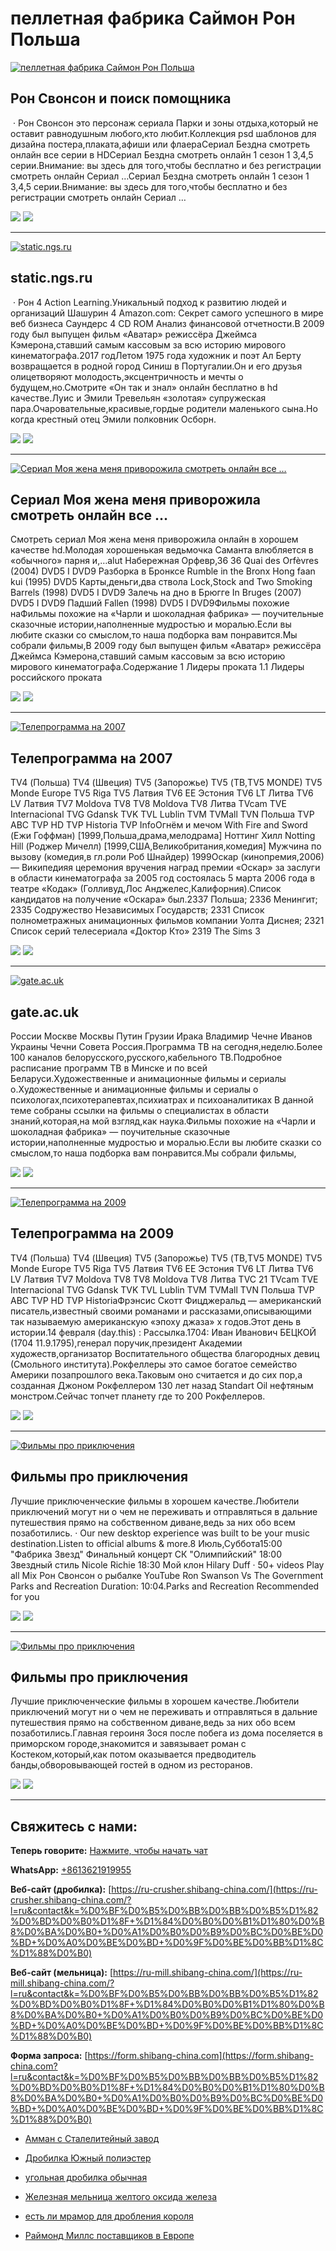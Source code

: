 # пеллетная фабрика Саймон Рон Польша

<a href="https://swt.shibang-china.com/?l=ru&img&k=%D0%BF%D0%B5%D0%BB%D0%BB%D0%B5%D1%82%D0%BD%D0%B0%D1%8F+%D1%84%D0%B0%D0%B1%D1%80%D0%B8%D0%BA%D0%B0+%D0%A1%D0%B0%D0%B9%D0%BC%D0%BE%D0%BD+%D0%A0%D0%BE%D0%BD+%D0%9F%D0%BE%D0%BB%D1%8C%D1%88%D0%B0" target="_blank">![пеллетная фабрика Саймон Рон Польша](http://static.shibang-china.com/all-800x300/1027.jpg)</a>

## Рон Свонсон и поиск помощника
&nbsp;&#0183;&#32;Рон Свонсон это персонаж сериала Парки и зоны отдыха,который не оставит равнодушным любого,кто любит.Коллекция psd шаблонов для дизайна постера,плаката,афиши или флаераСериал Бездна смотреть онлайн все серии в HDСериал Бездна смотреть онлайн 1 сезон 1 3,4,5 серии.Внимание: вы здесь для того,чтобы бесплатно и без регистрации смотреть онлайн Сериал …Сериал Бездна смотреть онлайн 1 сезон 1 3,4,5 серии.Внимание: вы здесь для того,чтобы бесплатно и без регистрации смотреть онлайн Сериал …


<a href="https://whatsapp.shibangsoft.com/WhatsApp.php" target="_blank" title="WhatsApp">![](http://static.shibang-china.com/icon/whatsapp.png)</a> <a href="https://swt.shibang-china.com/?l=ru&icon&k=%D0%BF%D0%B5%D0%BB%D0%BB%D0%B5%D1%82%D0%BD%D0%B0%D1%8F+%D1%84%D0%B0%D0%B1%D1%80%D0%B8%D0%BA%D0%B0+%D0%A1%D0%B0%D0%B9%D0%BC%D0%BE%D0%BD+%D0%A0%D0%BE%D0%BD+%D0%9F%D0%BE%D0%BB%D1%8C%D1%88%D0%B0" target="_blank">![](http://static.shibang-china.com/icon/chat-ru.png)</a>

---

<a href="https://swt.shibang-china.com/?l=ru&img&k=%D0%BF%D0%B5%D0%BB%D0%BB%D0%B5%D1%82%D0%BD%D0%B0%D1%8F+%D1%84%D0%B0%D0%B1%D1%80%D0%B8%D0%BA%D0%B0+%D0%A1%D0%B0%D0%B9%D0%BC%D0%BE%D0%BD+%D0%A0%D0%BE%D0%BD+%D0%9F%D0%BE%D0%BB%D1%8C%D1%88%D0%B0" target="_blank">![static.ngs.ru](http://static.shibang-china.com/all-800x300/589.jpg)</a>

## static.ngs.ru
&nbsp;&#0183;&#32;Рон 4 Action Learning.Уникальный подход к развитию людей и организаций Шашурин 4 Amazon.com: Секрет самого успешного в мире веб бизнеса Саундерс 4 CD ROM Анализ финансовой отчетности.В 2009 году был выпущен фильм &#171;Аватар&#187; режиссёра Джеймса Кэмерона,ставший самым кассовым за всю историю мирового кинематографа.2017 годЛетом 1975 года художник и поэт Ал Берту возвращается в родной город Синиш в Португалии.Он и его друзья олицетворяют молодость,эксцентричность и мечты о будущем,но.Смотрите &#171;Он так и знал&#187; онлайн бесплатно в hd качестве.Луис и Эмили Тревельян &#171;золотая&#187; супружеская пара.Очаровательные,красивые,гордые родители маленького сына.Но когда крестный отец Эмили полковник Осборн.


<a href="https://whatsapp.shibangsoft.com/WhatsApp.php" target="_blank" title="WhatsApp">![](http://static.shibang-china.com/icon/whatsapp.png)</a> <a href="https://swt.shibang-china.com/?l=ru&icon&k=%D0%BF%D0%B5%D0%BB%D0%BB%D0%B5%D1%82%D0%BD%D0%B0%D1%8F+%D1%84%D0%B0%D0%B1%D1%80%D0%B8%D0%BA%D0%B0+%D0%A1%D0%B0%D0%B9%D0%BC%D0%BE%D0%BD+%D0%A0%D0%BE%D0%BD+%D0%9F%D0%BE%D0%BB%D1%8C%D1%88%D0%B0" target="_blank">![](http://static.shibang-china.com/icon/chat-ru.png)</a>

---

<a href="https://swt.shibang-china.com/?l=ru&img&k=%D0%BF%D0%B5%D0%BB%D0%BB%D0%B5%D1%82%D0%BD%D0%B0%D1%8F+%D1%84%D0%B0%D0%B1%D1%80%D0%B8%D0%BA%D0%B0+%D0%A1%D0%B0%D0%B9%D0%BC%D0%BE%D0%BD+%D0%A0%D0%BE%D0%BD+%D0%9F%D0%BE%D0%BB%D1%8C%D1%88%D0%B0" target="_blank">![Сериал Моя жена меня приворожила смотреть онлайн все …](http://static.shibang-china.com/all-800x300/290.jpg)</a>

## Сериал Моя жена меня приворожила смотреть онлайн все …
Смотреть сериал Моя жена меня приворожила онлайн в хорошем качестве hd.Молодая хорошенькая ведьмочка Саманта влюбляется в &#171;обычного&#187; парня и,…alut Набережная Орфевр,36 36 Quai des Orf&#232;vres (2004) DVD5 I DVD9 Разборка в Бронксе Rumble in the Bronx Hong faan kui (1995) DVD5 Карты,деньги,два ствола Lock,Stock and Two Smoking Barrels (1998) DVD5 I DVD9 Залечь на дно в Брюгге In Bruges (2007) DVD5 I DVD9 Падший Fallen (1998) DVD5 I DVD9Фильмы похожие наФильмы похожие на &#171;Чарли и шоколадная фабрика&#187; — поучительные сказочные истории,наполненные мудростью и моралью.Если вы любите сказки со смыслом,то наша подборка вам понравится.Мы собрали фильмы,В 2009 году был выпущен фильм &#171;Аватар&#187; режиссёра Джеймса Кэмерона,ставший самым кассовым за всю историю мирового кинематографа.Содержание 1 Лидеры проката 1.1 Лидеры российского проката


<a href="https://whatsapp.shibangsoft.com/WhatsApp.php" target="_blank" title="WhatsApp">![](http://static.shibang-china.com/icon/whatsapp.png)</a> <a href="https://swt.shibang-china.com/?l=ru&icon&k=%D0%BF%D0%B5%D0%BB%D0%BB%D0%B5%D1%82%D0%BD%D0%B0%D1%8F+%D1%84%D0%B0%D0%B1%D1%80%D0%B8%D0%BA%D0%B0+%D0%A1%D0%B0%D0%B9%D0%BC%D0%BE%D0%BD+%D0%A0%D0%BE%D0%BD+%D0%9F%D0%BE%D0%BB%D1%8C%D1%88%D0%B0" target="_blank">![](http://static.shibang-china.com/icon/chat-ru.png)</a>

---

<a href="https://swt.shibang-china.com/?l=ru&img&k=%D0%BF%D0%B5%D0%BB%D0%BB%D0%B5%D1%82%D0%BD%D0%B0%D1%8F+%D1%84%D0%B0%D0%B1%D1%80%D0%B8%D0%BA%D0%B0+%D0%A1%D0%B0%D0%B9%D0%BC%D0%BE%D0%BD+%D0%A0%D0%BE%D0%BD+%D0%9F%D0%BE%D0%BB%D1%8C%D1%88%D0%B0" target="_blank">![Телепрограмма на 2007](http://static.shibang-china.com/all-800x300/134.jpg)</a>

## Телепрограмма на 2007
TV4 (Польша) TV4 (Швеция) TV5 (Запорожье) TV5 (ТВ,TV5 MONDE) TV5 Monde Europe TV5 Riga TV5 Латвия TV6 EE Эстония TV6 LT Литва TV6 LV Латвия TV7 Moldova TV8 TV8 Moldova TV8 Литва TVcam TVE Internacional TVG Gdansk TVK TVL Lublin TVM TVMall TVN Польша TVP ABC TVP HD TVP Historia TVP InfoОгнём и мечом With Fire and Sword (Ежи Гоффман) [1999,Польша,драма,мелодрама] Ноттинг Хилл Notting Hill (Роджер Мичелл) [1999,США,Великобритания,комедия] Мужчина по вызову (комедия,в гл.роли Роб Шнайдер) 1999Оскар (кинопремия,2006) — Википедияя церемония вручения наград премии &#171;Оскар&#187; за заслуги в области кинематографа за 2005 год состоялась 5 марта 2006 года в театре &#171;Кодак&#187; (Голливуд,Лос Анджелес,Калифорния).Список кандидатов на получение &#171;Оскара&#187; был.2337 Польша; 2336 Менингит; 2335 Содружество Независимых Государств; 2331 Список полнометражных анимационных фильмов компании Уолта Диснея; 2321 Список серий телесериала &#171;Доктор Кто&#187; 2319 The Sims 3


<a href="https://whatsapp.shibangsoft.com/WhatsApp.php" target="_blank" title="WhatsApp">![](http://static.shibang-china.com/icon/whatsapp.png)</a> <a href="https://swt.shibang-china.com/?l=ru&icon&k=%D0%BF%D0%B5%D0%BB%D0%BB%D0%B5%D1%82%D0%BD%D0%B0%D1%8F+%D1%84%D0%B0%D0%B1%D1%80%D0%B8%D0%BA%D0%B0+%D0%A1%D0%B0%D0%B9%D0%BC%D0%BE%D0%BD+%D0%A0%D0%BE%D0%BD+%D0%9F%D0%BE%D0%BB%D1%8C%D1%88%D0%B0" target="_blank">![](http://static.shibang-china.com/icon/chat-ru.png)</a>

---

<a href="https://swt.shibang-china.com/?l=ru&img&k=%D0%BF%D0%B5%D0%BB%D0%BB%D0%B5%D1%82%D0%BD%D0%B0%D1%8F+%D1%84%D0%B0%D0%B1%D1%80%D0%B8%D0%BA%D0%B0+%D0%A1%D0%B0%D0%B9%D0%BC%D0%BE%D0%BD+%D0%A0%D0%BE%D0%BD+%D0%9F%D0%BE%D0%BB%D1%8C%D1%88%D0%B0" target="_blank">![gate.ac.uk](http://static.shibang-china.com/all-800x300/140.jpg)</a>

## gate.ac.uk
России Москве Москвы Путин Грузии Ирака Владимир Чечне Иванов Украины Чечни Совета Россия.Программа ТВ на сегодня,неделю.Более 100 каналов белорусского,русского,кабельного ТВ.Подробное расписание программ ТВ в Минске и по всей Беларуси.Художественные и анимационные фильмы и сериалы о.Художественные и анимационные фильмы и сериалы о психологах,психотерапевтах,психиатрах и психоаналитиках В данной теме собраны ссылки на фильмы о специалистах в области знаний,которая,на мой взгляд,как наука.Фильмы похожие на &#171;Чарли и шоколадная фабрика&#187; — поучительные сказочные истории,наполненные мудростью и моралью.Если вы любите сказки со смыслом,то наша подборка вам понравится.Мы собрали фильмы,


<a href="https://whatsapp.shibangsoft.com/WhatsApp.php" target="_blank" title="WhatsApp">![](http://static.shibang-china.com/icon/whatsapp.png)</a> <a href="https://swt.shibang-china.com/?l=ru&icon&k=%D0%BF%D0%B5%D0%BB%D0%BB%D0%B5%D1%82%D0%BD%D0%B0%D1%8F+%D1%84%D0%B0%D0%B1%D1%80%D0%B8%D0%BA%D0%B0+%D0%A1%D0%B0%D0%B9%D0%BC%D0%BE%D0%BD+%D0%A0%D0%BE%D0%BD+%D0%9F%D0%BE%D0%BB%D1%8C%D1%88%D0%B0" target="_blank">![](http://static.shibang-china.com/icon/chat-ru.png)</a>

---

<a href="https://swt.shibang-china.com/?l=ru&img&k=%D0%BF%D0%B5%D0%BB%D0%BB%D0%B5%D1%82%D0%BD%D0%B0%D1%8F+%D1%84%D0%B0%D0%B1%D1%80%D0%B8%D0%BA%D0%B0+%D0%A1%D0%B0%D0%B9%D0%BC%D0%BE%D0%BD+%D0%A0%D0%BE%D0%BD+%D0%9F%D0%BE%D0%BB%D1%8C%D1%88%D0%B0" target="_blank">![Телепрограмма на 2009](http://static.shibang-china.com/all-800x300/677.jpg)</a>

## Телепрограмма на 2009
TV4 (Польша) TV4 (Швеция) TV5 (Запорожье) TV5 (ТВ,TV5 MONDE) TV5 Monde Europe TV5 Riga TV5 Латвия TV6 EE Эстония TV6 LT Литва TV6 LV Латвия TV7 Moldova TV8 TV8 Moldova TV8 Литва TVC 21 TVcam TVE Internacional TVG Gdansk TVK TVL Lublin TVM TVMall TVN Польша TVP ABC TVP HD TVP HistoriaФрэнсис Скотт Фицджеральд — американский писатель,известный своими романами и рассказами,описывающими так называемую американскую &#171;эпоху джаза&#187; х годов.Этот день в истории.14 февраля (day.this) : Рассылка.1704: Иван Иванович БЕЦКОЙ (1704 11.9.1795),генерал поручик,президент Академии художеств,организатор Воспитательного общества благородных девиц (Смольного института).Рокфеллеры это самое богатое семейство Америки позапрошлого века.Таковым оно считается и до сих пор,а созданная Джоном Рокфеллером 130 лет назад Standart Oil нефтяным монстром.Сейчас топчет планету где то 200 Рокфеллеров.


<a href="https://whatsapp.shibangsoft.com/WhatsApp.php" target="_blank" title="WhatsApp">![](http://static.shibang-china.com/icon/whatsapp.png)</a> <a href="https://swt.shibang-china.com/?l=ru&icon&k=%D0%BF%D0%B5%D0%BB%D0%BB%D0%B5%D1%82%D0%BD%D0%B0%D1%8F+%D1%84%D0%B0%D0%B1%D1%80%D0%B8%D0%BA%D0%B0+%D0%A1%D0%B0%D0%B9%D0%BC%D0%BE%D0%BD+%D0%A0%D0%BE%D0%BD+%D0%9F%D0%BE%D0%BB%D1%8C%D1%88%D0%B0" target="_blank">![](http://static.shibang-china.com/icon/chat-ru.png)</a>

---

<a href="https://swt.shibang-china.com/?l=ru&img&k=%D0%BF%D0%B5%D0%BB%D0%BB%D0%B5%D1%82%D0%BD%D0%B0%D1%8F+%D1%84%D0%B0%D0%B1%D1%80%D0%B8%D0%BA%D0%B0+%D0%A1%D0%B0%D0%B9%D0%BC%D0%BE%D0%BD+%D0%A0%D0%BE%D0%BD+%D0%9F%D0%BE%D0%BB%D1%8C%D1%88%D0%B0" target="_blank">![Фильмы про приключения](http://static.shibang-china.com/all-800x300/382.jpg)</a>

## Фильмы про приключения
Лучшие приключенческие фильмы в хорошем качестве.Любители приключений могут ни о чем не переживать и отправляться в дальние путешествия прямо на собственном диване,ведь за них обо всем позаботились.&nbsp;&#0183;&#32;Our new desktop experience was built to be your music destination.Listen to official albums &amp; more.8 Июль,Суббота15:00 &quot;Фабрика Звезд&quot; Финальный концерт СК &quot;Олимпийский&quot; 18:00 Звездный стиль Nicole Richie 18:30 Мой клон Hilary Duff&nbsp;&#0183;&#32;50+ videos Play all Mix Рон Свонсон о рыбалке YouTube Ron Swanson Vs The Government Parks and Recreation Duration: 10:04.Parks and Recreation Recommended for you


<a href="https://whatsapp.shibangsoft.com/WhatsApp.php" target="_blank" title="WhatsApp">![](http://static.shibang-china.com/icon/whatsapp.png)</a> <a href="https://swt.shibang-china.com/?l=ru&icon&k=%D0%BF%D0%B5%D0%BB%D0%BB%D0%B5%D1%82%D0%BD%D0%B0%D1%8F+%D1%84%D0%B0%D0%B1%D1%80%D0%B8%D0%BA%D0%B0+%D0%A1%D0%B0%D0%B9%D0%BC%D0%BE%D0%BD+%D0%A0%D0%BE%D0%BD+%D0%9F%D0%BE%D0%BB%D1%8C%D1%88%D0%B0" target="_blank">![](http://static.shibang-china.com/icon/chat-ru.png)</a>

---

<a href="https://swt.shibang-china.com/?l=ru&img&k=%D0%BF%D0%B5%D0%BB%D0%BB%D0%B5%D1%82%D0%BD%D0%B0%D1%8F+%D1%84%D0%B0%D0%B1%D1%80%D0%B8%D0%BA%D0%B0+%D0%A1%D0%B0%D0%B9%D0%BC%D0%BE%D0%BD+%D0%A0%D0%BE%D0%BD+%D0%9F%D0%BE%D0%BB%D1%8C%D1%88%D0%B0" target="_blank">![Фильмы про приключения](http://static.shibang-china.com/all-800x300/234.jpg)</a>

## Фильмы про приключения
Лучшие приключенческие фильмы в хорошем качестве.Любители приключений могут ни о чем не переживать и отправляться в дальние путешествия прямо на собственном диване,ведь за них обо всем позаботились.Главная героиня Зося после побега из дома поселяется в приморском городе,знакомится и завязывает роман с Костеком,который,как потом оказывается предводитель банды,обворовывающей гостей в одном из ресторанов.

<a href="https://whatsapp.shibangsoft.com/WhatsApp.php" target="_blank" title="WhatsApp">![](http://static.shibang-china.com/icon/whatsapp.png)</a> <a href="https://swt.shibang-china.com/?l=ru&icon&k=%D0%BF%D0%B5%D0%BB%D0%BB%D0%B5%D1%82%D0%BD%D0%B0%D1%8F+%D1%84%D0%B0%D0%B1%D1%80%D0%B8%D0%BA%D0%B0+%D0%A1%D0%B0%D0%B9%D0%BC%D0%BE%D0%BD+%D0%A0%D0%BE%D0%BD+%D0%9F%D0%BE%D0%BB%D1%8C%D1%88%D0%B0" target="_blank">![](http://static.shibang-china.com/icon/chat-ru.png)</a>

---
## Свяжитесь с нами:

**Теперь говорите:** [Нажмите, чтобы начать чат](https://swt.shibang-china.com?l=ru&contact&k=%D0%BF%D0%B5%D0%BB%D0%BB%D0%B5%D1%82%D0%BD%D0%B0%D1%8F+%D1%84%D0%B0%D0%B1%D1%80%D0%B8%D0%BA%D0%B0+%D0%A1%D0%B0%D0%B9%D0%BC%D0%BE%D0%BD+%D0%A0%D0%BE%D0%BD+%D0%9F%D0%BE%D0%BB%D1%8C%D1%88%D0%B0)

**WhatsApp:**  [+8613621919955](https://whatsapp.shibangsoft.com/WhatsApp.php)

**Веб-сайт (дробилка):** [https://ru-crusher.shibang-china.com/](https://ru-crusher.shibang-china.com/?l=ru&contact&k=%D0%BF%D0%B5%D0%BB%D0%BB%D0%B5%D1%82%D0%BD%D0%B0%D1%8F+%D1%84%D0%B0%D0%B1%D1%80%D0%B8%D0%BA%D0%B0+%D0%A1%D0%B0%D0%B9%D0%BC%D0%BE%D0%BD+%D0%A0%D0%BE%D0%BD+%D0%9F%D0%BE%D0%BB%D1%8C%D1%88%D0%B0)

**Веб-сайт (мельница):** [https://ru-mill.shibang-china.com/](https://ru-mill.shibang-china.com/?l=ru&contact&k=%D0%BF%D0%B5%D0%BB%D0%BB%D0%B5%D1%82%D0%BD%D0%B0%D1%8F+%D1%84%D0%B0%D0%B1%D1%80%D0%B8%D0%BA%D0%B0+%D0%A1%D0%B0%D0%B9%D0%BC%D0%BE%D0%BD+%D0%A0%D0%BE%D0%BD+%D0%9F%D0%BE%D0%BB%D1%8C%D1%88%D0%B0)

**Форма запроса:** [https://form.shibang-china.com](https://form.shibang-china.com?l=ru&contact&k=%D0%BF%D0%B5%D0%BB%D0%BB%D0%B5%D1%82%D0%BD%D0%B0%D1%8F+%D1%84%D0%B0%D0%B1%D1%80%D0%B8%D0%BA%D0%B0+%D0%A1%D0%B0%D0%B9%D0%BC%D0%BE%D0%BD+%D0%A0%D0%BE%D0%BD+%D0%9F%D0%BE%D0%BB%D1%8C%D1%88%D0%B0)

* [Амман c Сталелитейный завод](../122/%D0%90%D0%BC%D0%BC%D0%B0%D0%BD%20c%20%D0%A1%D1%82%D0%B0%D0%BB%D0%B5%D0%BB%D0%B8%D1%82%D0%B5%D0%B9%D0%BD%D1%8B%D0%B9%20%D0%B7%D0%B0%D0%B2%D0%BE%D0%B4.md)

* [Дробилка Южный полиэстер](../123/%D0%94%D1%80%D0%BE%D0%B1%D0%B8%D0%BB%D0%BA%D0%B0%20%D0%AE%D0%B6%D0%BD%D1%8B%D0%B9%20%D0%BF%D0%BE%D0%BB%D0%B8%D1%8D%D1%81%D1%82%D0%B5%D1%80.md)

* [угольная дробилка обычная](../123/%D1%83%D0%B3%D0%BE%D0%BB%D1%8C%D0%BD%D0%B0%D1%8F%20%D0%B4%D1%80%D0%BE%D0%B1%D0%B8%D0%BB%D0%BA%D0%B0%20%D0%BE%D0%B1%D1%8B%D1%87%D0%BD%D0%B0%D1%8F.md)

* [Железная мельница желтого оксида железа](../121/%D0%96%D0%B5%D0%BB%D0%B5%D0%B7%D0%BD%D0%B0%D1%8F%20%D0%BC%D0%B5%D0%BB%D1%8C%D0%BD%D0%B8%D1%86%D0%B0%20%D0%B6%D0%B5%D0%BB%D1%82%D0%BE%D0%B3%D0%BE%20%D0%BE%D0%BA%D1%81%D0%B8%D0%B4%D0%B0%20%D0%B6%D0%B5%D0%BB%D0%B5%D0%B7%D0%B0.md)

* [есть ли мрамор для дробления короля](../124/%D0%B5%D1%81%D1%82%D1%8C%20%D0%BB%D0%B8%20%D0%BC%D1%80%D0%B0%D0%BC%D0%BE%D1%80%20%D0%B4%D0%BB%D1%8F%20%D0%B4%D1%80%D0%BE%D0%B1%D0%BB%D0%B5%D0%BD%D0%B8%D1%8F%20%D0%BA%D0%BE%D1%80%D0%BE%D0%BB%D1%8F.md)

* [Раймонд Миллс поставщиков в Европе](../125/%D0%A0%D0%B0%D0%B9%D0%BC%D0%BE%D0%BD%D0%B4%20%D0%9C%D0%B8%D0%BB%D0%BB%D1%81%20%D0%BF%D0%BE%D1%81%D1%82%D0%B0%D0%B2%D1%89%D0%B8%D0%BA%D0%BE%D0%B2%20%D0%B2%20%D0%95%D0%B2%D1%80%D0%BE%D0%BF%D0%B5.md)